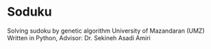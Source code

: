 # Soduku
Solving sudoku by genetic algorithm 
University of Mazandaran (UMZ)<br />
Written in Python, Advisor: Dr. Sekineh Asadi Amiri<br />
